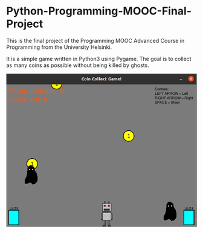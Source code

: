 # Python-Programming-MOOC-Final-Project

This is the final project of the Programming MOOC Advanced Course in Programming from the University Helsinki.

It is a simple game written in Python3 using Pygame. The goal is to collect as many coins as possible without being killed by ghosts.

![Screenshot](/CoinCollectGame.png?raw=true "Screenshot")
